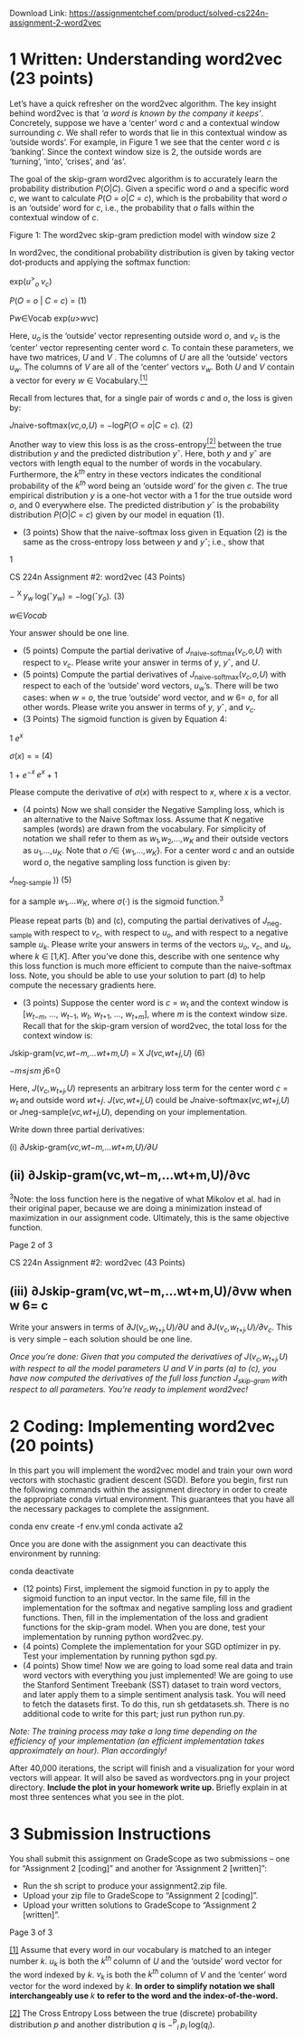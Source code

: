 Download Link: https://assignmentchef.com/product/solved-cs224n-assignment-2-word2vec
<br>
<h1>1           Written: Understanding word2vec (23 points)</h1>

Let’s have a quick refresher on the word2vec algorithm. The key insight behind word2vec is that <em>‘a word is known by the company it keeps’</em>. Concretely, suppose we have a ‘center’ word <em>c </em>and a contextual window surrounding <em>c</em>. We shall refer to words that lie in this contextual window as ‘outside words’. For example, in Figure 1 we see that the center word <em>c </em>is ‘banking’. Since the context window size is 2, the outside words are ‘turning’, ‘into’, ‘crises’, and ‘as’.

The goal of the skip-gram word2vec algorithm is to accurately learn the probability distribution <em>P</em>(<em>O</em>|<em>C</em>). Given a specific word <em>o </em>and a specific word <em>c</em>, we want to calculate <em>P</em>(<em>O </em>= <em>o</em>|<em>C </em>= <em>c</em>), which is the probability that word <em>o </em>is an ‘outside’ word for <em>c</em>, i.e., the probability that <em>o </em>falls within the contextual window of <em>c</em>.

Figure 1: The word2vec skip-gram prediction model with window size 2

In word2vec, the conditional probability distribution is given by taking vector dot-products and applying the softmax function:

exp(<em>u</em><sup>&gt;</sup><em><sub>o </sub></em><em>v<sub>c</sub></em>)

<em>P</em>(<em>O </em>= <em>o </em>| <em>C </em>= <em>c</em>) =                                                               (1)

P<em>w</em>∈Vocab exp(<em>u</em>&gt;<em>w</em><em>v</em><em>c</em>)

Here, <em>u<sub>o </sub></em>is the ‘outside’ vector representing outside word <em>o</em>, and <em>v<sub>c </sub></em>is the ‘center’ vector representing center word <em>c</em>. To contain these parameters, we have two matrices, <em>U </em>and <em>V </em>. The columns of <em>U </em>are all the ‘outside’ vectors <em>u<sub>w</sub></em>. The columns of <em>V </em>are all of the ‘center’ vectors <em>v<sub>w</sub></em>. Both <em>U </em>and <em>V </em>contain a vector for every <em>w </em>∈ Vocabulary.<a href="#_ftn1" name="_ftnref1"><sup>[1]</sup></a>

Recall from lectures that, for a single pair of words <em>c </em>and <em>o</em>, the loss is given by:

<em>J</em>naive-softmax(<em>v</em><em>c,o,</em><em>U</em>) = −log<em>P</em>(<em>O </em>= <em>o</em>|<em>C </em>= <em>c</em>)<em>.                                                              </em>(2)

Another way to view this loss is as the cross-entropy<a href="#_ftn2" name="_ftnref2"><sup>[2]</sup></a> between the true distribution <em>y </em>and the predicted distribution <em>y</em>ˆ. Here, both <em>y </em>and <em>y</em>ˆ are vectors with length equal to the number of words in the vocabulary. Furthermore, the <em>k<sup>th </sup></em>entry in these vectors indicates the conditional probability of the <em>k<sup>th </sup></em>word being an ‘outside word’ for the given <em>c</em>. The true empirical distribution <em>y </em>is a one-hot vector with a 1 for the true outside word <em>o</em>, and 0 everywhere else. The predicted distribution <em>y</em>ˆ is the probability distribution <em>P</em>(<em>O</em>|<em>C </em>= <em>c</em>) given by our model in equation (1).

<ul>

 <li>(3 points) Show that the naive-softmax loss given in Equation (2) is the same as the cross-entropy loss between <em>y </em>and <em>y</em>ˆ; i.e., show that</li>

</ul>

1

CS 224n Assignment #2: word2vec (43 Points)

− <sup>X </sup><em>y<sub>w </sub></em>log(ˆ<em>y<sub>w</sub></em>) = −log(ˆ<em>y<sub>o</sub></em>)<em>.                                                                      </em>(3)

<em>w</em>∈<em>Vocab</em>

Your answer should be one line.

<ul>

 <li>(5 points) Compute the partial derivative of <em>J</em><sub>naive-softmax</sub>(<em>v<sub>c</sub>,o,</em><em>U</em>) with respect to <em>v<sub>c</sub></em>. Please write your answer in terms of <em>y</em>, <em>y</em>ˆ, and <em>U</em>.</li>

 <li>(5 points) Compute the partial derivatives of <em>J</em><sub>naive-softmax</sub>(<em>v<sub>c</sub>,o,</em><em>U</em>) with respect to each of the ‘outside’ word vectors, <em>u<sub>w</sub></em>’s. There will be two cases: when <em>w </em>= <em>o</em>, the true ‘outside’ word vector, and <em>w </em>6= <em>o</em>, for all other words. Please write you answer in terms of <em>y</em>, <em>y</em>ˆ, and <em>v<sub>c</sub></em>.</li>

 <li>(3 Points) The sigmoid function is given by Equation 4:</li>

</ul>

1                  <em>e</em><em><sup>x</sup></em>

<em>σ</em>(<em>x</em>) =                    =                                                                                    (4)

1 + <em>e</em><sup>−</sup><em><sup>x               </sup>e</em><em><sup>x </sup></em>+ 1

Please compute the derivative of <em>σ</em>(<em>x</em>) with respect to <em>x</em>, where <em>x </em>is a vector.

<ul>

 <li>(4 points) Now we shall consider the Negative Sampling loss, which is an alternative to the Naive Softmax loss. Assume that <em>K </em>negative samples (words) are drawn from the vocabulary. For simplicity of notation we shall refer to them as <em>w</em><sub>1</sub><em>,w</em><sub>2</sub><em>,…,w<sub>K </sub></em>and their outside vectors as <em>u</em><sub>1</sub><em>,…,</em><em>u<sub>K</sub></em>. Note that <em>o /</em>∈ {<em>w</em><sub>1</sub><em>,…,w<sub>K</sub></em>}. For a center word <em>c </em>and an outside word <em>o</em>, the negative sampling loss function is given by:</li>

</ul>

<em>J</em><sub>neg-sample    </sub>))                                     (5)

for a sample <em>w</em><sub>1</sub><em>,…w<sub>K</sub></em>, where <em>σ</em>(·) is the sigmoid function.<sup>3</sup>

Please repeat parts (b) and (c), computing the partial derivatives of <em>J</em><sub>neg-sample </sub>with respect to <em>v<sub>c</sub></em>, with respect to <em>u<sub>o</sub></em>, and with respect to a negative sample <em>u<sub>k</sub></em>. Please write your answers in terms of the vectors <em>u<sub>o</sub></em>, <em>v<sub>c</sub></em>, and <em>u<sub>k</sub></em>, where <em>k </em>∈ [1<em>,K</em>]. After you’ve done this, describe with one sentence why this loss function is much more efficient to compute than the naive-softmax loss. Note, you should be able to use your solution to part (d) to help compute the necessary gradients here.

<ul>

 <li>(3 points) Suppose the center word is <em>c </em>= <em>w<sub>t </sub></em>and the context window is [<em>w<sub>t</sub></em><sub>−<em>m</em></sub>, <em>…</em>, <em>w<sub>t</sub></em><sub>−1</sub>, <em>w<sub>t</sub></em>, <em>w<sub>t</sub></em><sub>+1</sub>, <em>…</em>, <em>w<sub>t</sub></em><sub>+<em>m</em></sub>], where <em>m </em>is the context window size. Recall that for the skip-gram version of word2vec, the total loss for the context window is:</li>

</ul>

<em>J</em>skip-gram(<em>v</em><em>c,w</em><em>t</em>−<em>m</em><em>,…w</em><em>t</em>+<em>m</em><em>,</em><em>U</em>) = X <em>J</em>(<em>v</em><em>c,w</em><em>t</em>+<em>j</em><em>,</em><em>U</em>)                                                         (6)

−<em>m</em>≤<em>j</em>≤<em>m j</em>6=0

Here, <em>J</em>(<em>v<sub>c</sub>,w<sub>t</sub></em><sub>+<em>j</em></sub><em>,</em><em>U</em>) represents an arbitrary loss term for the center word <em>c </em>= <em>w<sub>t </sub></em>and outside word <em>w</em><em>t</em>+<em>j</em>. <em>J</em>(<em>v</em><em>c,w</em><em>t</em>+<em>j</em><em>,</em><em>U</em>) could be <em>J</em>naive-softmax(<em>v</em><em>c,w</em><em>t</em>+<em>j</em><em>,</em><em>U</em>) or <em>J</em>neg-sample(<em>v</em><em>c,w</em><em>t</em>+<em>j</em><em>,</em><em>U</em>), depending on your implementation.

Write down three partial derivatives:

(i) <em>∂</em><em>J</em>skip-gram(<em>v</em><em>c,w</em><em>t</em>−<em>m</em><em>,…w</em><em>t</em>+<em>m</em><em>,</em><em>U</em>)<em>/∂</em><em>U</em>

<h2>(ii) ∂Jskip-gram(vc,wt−m,…wt+m,U)/∂vc</h2>

<sup>3</sup>Note: the loss function here is the negative of what Mikolov et al. had in their original paper, because we are doing a minimization instead of maximization in our assignment code. Ultimately, this is the same objective function.

Page 2 of 3

CS 224n Assignment #2: word2vec (43 Points)

<h2>(iii) ∂Jskip-gram(vc,wt−m,…wt+m,U)/∂vw when w 6= c</h2>

Write your answers in terms of <em>∂</em><em>J</em>(<em>v<sub>c</sub>,w<sub>t</sub></em><sub>+<em>j</em></sub><em>,</em><em>U</em>)<em>/∂</em><em>U </em>and <em>∂</em><em>J</em>(<em>v<sub>c</sub>,w<sub>t</sub></em><sub>+<em>j</em></sub><em>,</em><em>U</em>)<em>/∂</em><em>v<sub>c</sub></em>. This is very simple – each solution should be one line.

<em>Once you’re done: Given that you computed the derivatives of </em><em>J</em>(<em>v<sub>c</sub>,w<sub>t</sub></em><sub>+<em>j</em></sub><em>,</em><em>U</em>) <em>with respect to all the model parameters </em><em>U and </em><em>V in parts (a) to (c), you have now computed the derivatives of the full loss function </em><em>J<sub>skip-gram </sub>with respect to all parameters. You’re ready to implement </em><em>word2vec!</em>

<h1>2           Coding: Implementing word2vec (20 points)</h1>

In this part you will implement the word2vec model and train your own word vectors with stochastic gradient descent (SGD). Before you begin, first run the following commands within the assignment directory in order to create the appropriate conda virtual environment. This guarantees that you have all the necessary packages to complete the assignment.

conda env create -f env.yml conda activate a2

Once you are done with the assignment you can deactivate this environment by running:

conda deactivate

<ul>

 <li>(12 points) First, implement the sigmoid function in py to apply the sigmoid function to an input vector. In the same file, fill in the implementation for the softmax and negative sampling loss and gradient functions. Then, fill in the implementation of the loss and gradient functions for the skip-gram model. When you are done, test your implementation by running python word2vec.py.</li>

 <li>(4 points) Complete the implementation for your SGD optimizer in py. Test your implementation by running python sgd.py.</li>

 <li>(4 points) Show time! Now we are going to load some real data and train word vectors with everything you just implemented! We are going to use the Stanford Sentiment Treebank (SST) dataset to train word vectors, and later apply them to a simple sentiment analysis task. You will need to fetch the datasets first. To do this, run sh getdatasets.sh. There is no additional code to write for this part; just run python run.py.</li>

</ul>

<em>Note: The training process may take a long time depending on the efficiency of your implementation </em><em>(an efficient implementation takes approximately an hour). Plan accordingly!</em>

After 40,000 iterations, the script will finish and a visualization for your word vectors will appear. It will also be saved as wordvectors.png in your project directory. <strong>Include the plot in your homework write up. </strong>Briefly explain in at most three sentences what you see in the plot.

<h1>3           Submission Instructions</h1>

You shall submit this assignment on GradeScope as two submissions – one for “Assignment 2 [coding]” and another for ‘Assignment 2 [written]”:

<ul>

 <li>Run the sh script to produce your assignment2.zip file.</li>

 <li>Upload your zip file to GradeScope to “Assignment 2 [coding]”.</li>

 <li>Upload your written solutions to GradeScope to “Assignment 2 [written]”.</li>

</ul>

Page 3 of 3

<a href="#_ftnref1" name="_ftn1">[1]</a> Assume that every word in our vocabulary is matched to an integer number <em>k</em>. <em>u<sub>k </sub></em>is both the <em>k<sup>th </sup></em>column of <em>U </em>and the ‘outside’ word vector for the word indexed by <em>k</em>. <em>v<sub>k </sub></em>is both the <em>k<sup>th </sup></em>column of <em>V </em>and the ‘center’ word vector for the word indexed by <em>k</em>. <strong>In order to simplify notation we shall interchangeably use </strong><em>k </em><strong>to refer to the word and the index-of-the-word.</strong>

<a href="#_ftnref2" name="_ftn2">[2]</a> The Cross Entropy Loss between the true (discrete) probability distribution <em>p </em>and another distribution <em>q </em>is −<sup>P</sup><em><sub>i </sub>p<sub>i </sub></em>log(<em>q<sub>i</sub></em>).